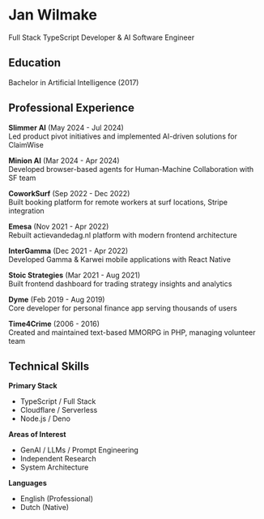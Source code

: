 # Jan Wilmake

Full Stack TypeScript Developer & AI Software Engineer

## Education

Bachelor in Artificial Intelligence (2017)

## Professional Experience

**Slimmer AI** (May 2024 - Jul 2024)  
Led product pivot initiatives and implemented AI-driven solutions for ClaimWise

**Minion AI** (Mar 2024 - Apr 2024)  
Developed browser-based agents for Human-Machine Collaboration with SF team

**CoworkSurf** (Sep 2022 - Dec 2022)  
Built booking platform for remote workers at surf locations, Stripe integration

**Emesa** (Nov 2021 - Apr 2022)  
Rebuilt actievandedag.nl platform with modern frontend architecture

**InterGamma** (Dec 2021 - Apr 2022)  
Developed Gamma & Karwei mobile applications with React Native

**Stoic Strategies** (Mar 2021 - Aug 2021)  
Built frontend dashboard for trading strategy insights and analytics

**Dyme** (Feb 2019 - Aug 2019)  
Core developer for personal finance app serving thousands of users

**Time4Crime** (2006 - 2016)  
Created and maintained text-based MMORPG in PHP, managing volunteer team

## Technical Skills

**Primary Stack**

- TypeScript / Full Stack
- Cloudflare / Serverless
- Node.js / Deno

**Areas of Interest**

- GenAI / LLMs / Prompt Engineering
- Independent Research
- System Architecture

**Languages**

- English (Professional)
- Dutch (Native)
